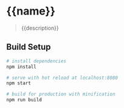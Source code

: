 # {{name}} 

> {{description}}

## Build Setup

``` bash
# install dependencies
npm install

# serve with hot reload at localhost:8080
npm start

# build for production with minification
npm run build
```
